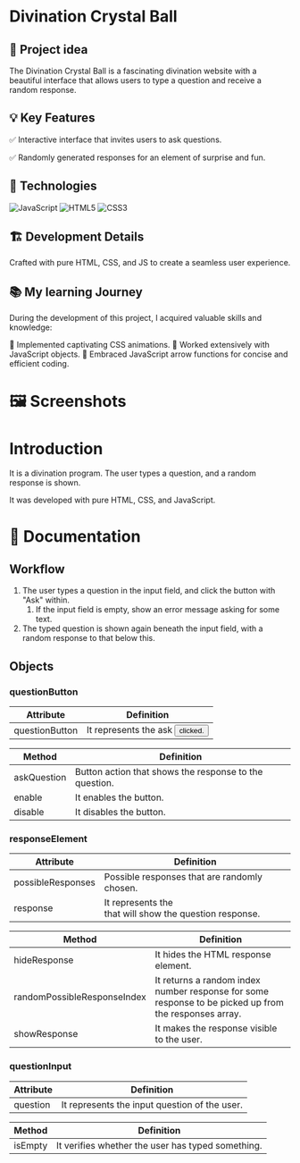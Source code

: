 # Divination Crystal Ball

## 📌  Project idea

The Divination Crystal Ball is a fascinating divination website with a beautiful interface that allows users to type a question and receive a random response.

## 💡 Key Features
✅ Interactive interface that invites users to ask questions.

✅ Randomly generated responses for an element of surprise and fun.

## 🔧 Technologies

![JavaScript](https://img.shields.io/badge/javascript-%23323330.svg?style=for-the-badge&logo=javascript&logoColor=%23F7DF1E)
![HTML5](https://img.shields.io/badge/html5-%23E34F26.svg?style=for-the-badge&logo=html5&logoColor=white)
![CSS3](https://img.shields.io/badge/css3-%231572B6.svg?style=for-the-badge&logo=css3&logoColor=white)

## 🏗️ Development Details

Crafted with pure HTML, CSS, and JS to create a seamless user experience.

## 📚 My learning Journey

During the development of this project, I acquired valuable skills and knowledge:

📌 Implemented captivating CSS animations.
📌 Worked extensively with JavaScript objects.
📌 Embraced JavaScript arrow functions for concise and efficient coding.


# 🖼️ Screenshots

# Introduction

It is a divination program. The user types a question, and a random response is shown.

It was developed with pure HTML, CSS, and JavaScript.

# 📔 Documentation

## Workflow

1. The user types a question in the input field, and click the button with "Ask" within.
   1. If the input field is empty, show an error message asking for some text.
2. The typed question is shown again beneath the input field, with a random response to that below this.

## Objects

### questionButton

| Attribute      | Definition                                     |
| -------------- | ---------------------------------------------- |
| questionButton | It represents the ask <button> clicked.       |

| Method       | Definition                                      |
| ------------ | ----------------------------------------------- |
| askQuestion  | Button action that shows the response to the question. |
| enable       | It enables the button.                         |
| disable      | It disables the button.                        |

### responseElement

| Attribute         | Definition                                         |
| ----------------- | -------------------------------------------------- |
| possibleResponses | Possible responses that are randomly chosen.      |
| response          | It represents the <div> that will show the question response. |

| Method               | Definition                                                   |
| -------------------- | ------------------------------------------------------------ |
| hideResponse         | It hides the HTML response element.                         |
| randomPossibleResponseIndex | It returns a random index number response for some response to be picked up from the responses array. |
| showResponse         | It makes the response visible to the user.                  |

### questionInput

| Attribute  | Definition                                     |
| ---------- | ---------------------------------------------- |
| question   | It represents the input question of the user. |

| Method    | Definition                                    |
| --------- | --------------------------------------------- |
| isEmpty   | It verifies whether the user has typed something. |
